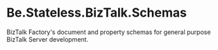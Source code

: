 # Be.Stateless.BizTalk.Schemas
BizTalk Factory's document and property schemas for general purpose BizTalk Server development.
